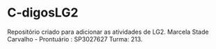 # C-digosLG2
Repositório criado para  adicionar as atividades de LG2.
Marcela Stade Carvalho  - Prontuário : SP3027627
Turma: 213.


